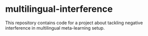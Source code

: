 # multilingual-interference
This repository contains code for a project about tackling negative interference in multilingual meta-learning setup.
